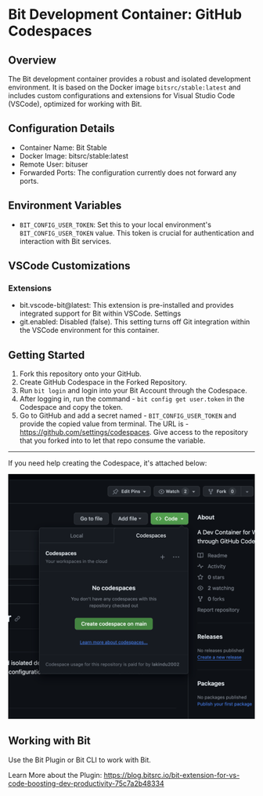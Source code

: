 # Bit Development Container: GitHub Codespaces

## Overview

The Bit development container provides a robust and isolated development environment. It is based on the Docker image `bitsrc/stable:latest` and includes custom configurations and extensions for Visual Studio Code (VSCode), optimized for working with Bit.

## Configuration Details
- Container Name: Bit Stable
- Docker Image: bitsrc/stable:latest
- Remote User: bituser
- Forwarded Ports: The configuration currently does not forward any ports.

## Environment Variables

- `BIT_CONFIG_USER_TOKEN`: Set this to your local environment's `BIT_CONFIG_USER_TOKEN` value. This token is crucial for authentication and interaction with Bit services.

## VSCode Customizations

### Extensions
- bit.vscode-bit@latest: This extension is pre-installed and provides integrated support for Bit within VSCode.
Settings
- git.enabled: Disabled (false). This setting turns off Git integration within the VSCode environment for this container.

## Getting Started

1. Fork this repository onto your GitHub.
2. Create GitHub Codespace in the Forked Repository.
3. Run `bit login` and login into your Bit Account through the Codespace.
4. After logging in, run the command - `bit config get user.token` in the Codespace and copy the token.
5. Go to GitHub and add a secret named - `BIT_CONFIG_USER_TOKEN` and provide the copied value from terminal. The URL is - https://github.com/settings/codespaces. Give access to the repository that you forked into to let that repo consume the variable.

---
If you need help creating the Codespace, it's attached below:

![Creating The Codespace](image.png)

## Working with Bit

Use the Bit Plugin or Bit CLI to work with Bit.

Learn More about the Plugin: https://blog.bitsrc.io/bit-extension-for-vs-code-boosting-dev-productivity-75c7a2b48334


